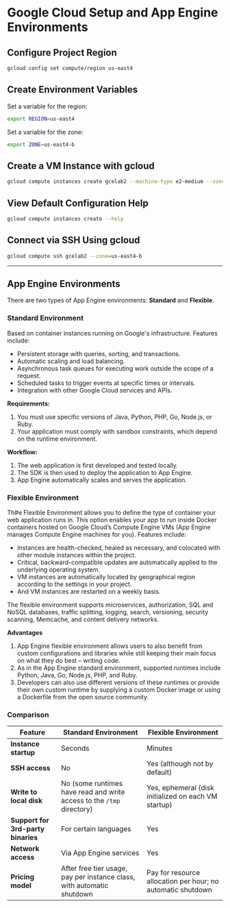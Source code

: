 # Google Cloud Setup and App Engine Environments

## Configure Project Region

```bash
gcloud config set compute/region us-east4
````

## Create Environment Variables

Set a variable for the region:

```bash
export REGION=us-east4
```

Set a variable for the zone:

```bash
export ZONE=us-east4-b
```

## Create a VM Instance with gcloud

```bash
gcloud compute instances create gcelab2 --machine-type e2-medium --zone=$ZONE
```

## View Default Configuration Help

```bash
gcloud compute instances create --help
```

## Connect via SSH Using gcloud

```bash
gcloud compute ssh gcelab2 --zone=us-east4-b
```

---

## App Engine Environments

There are two types of App Engine environments: **Standard** and **Flexible**.

### Standard Environment

Based on container instances running on Google's infrastructure. Features include:

* Persistent storage with queries, sorting, and transactions.
* Automatic scaling and load balancing.
* Asynchronous task queues for executing work outside the scope of a request.
* Scheduled tasks to trigger events at specific times or intervals.
* Integration with other Google Cloud services and APIs.

**Requirements:**

1. You must use specific versions of Java, Python, PHP, Go, Node.js, or Ruby.
2. Your application must comply with sandbox constraints, which depend on the runtime environment.

**Workflow:**

1. The web application is first developed and tested locally.
2. The SDK is then used to deploy the application to App Engine.
3. App Engine automatically scales and serves the application.

### Flexible Environment

Th#e Flexible Environment allows you to define the type of container your web application runs in. This option enables your app to run inside Docker containers hosted on Google Cloud’s Compute Engine VMs (App Engine manages Compute Engine machines for you). Features include:

* Instances are health-checked, healed as necessary, and colocated with other module instances within the project.
* Critical, backward-compatible updates are automatically applied to the underlying operating system.
* VM instances are automatically located by geographical region according to the settings in your project.
* And VM instances are restarted on a weekly basis.

The flexible environment supports microservices, authorization, SQL and NoSQL databases, traffic splitting, logging, search, versioning, security scanning, Memcache, and content delivery networks.

**Advantages**

1. App Engine flexible environment allows users to also benefit from custom configurations and libraries while still keeping their main focus on what they do best – writing code.
2. As in the App Engine standard environment, supported runtimes include Python, Java, Go, Node.js, PHP, and Ruby.
3. Developers can also use different versions of these runtimes or provide their own custom runtime by supplying a custom Docker image or using a Dockerfile from the open source community.

### Comparison

| Feature                     | Standard Environment                                                                 | Flexible Environment                                                |
|----------------------------|---------------------------------------------------------------------------------------|---------------------------------------------------------------------|
| **Instance startup**       | Seconds                                                                              | Minutes                                                             |
| **SSH access**             | No                                                                                   | Yes (although not by default)                                      |
| **Write to local disk**    | No (some runtimes have read and write access to the `/tmp` directory)                | Yes, ephemeral (disk initialized on each VM startup)               |
| **Support for 3rd-party binaries** | For certain languages                                                        | Yes                                                                 |
| **Network access**         | Via App Engine services                                                              | Yes                                                                 |
| **Pricing model**          | After free tier usage, pay per instance class, with automatic shutdown               | Pay for resource allocation per hour; no automatic shutdown         |

